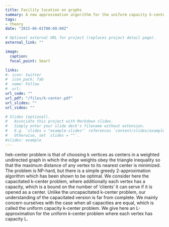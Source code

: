 ```yaml
---
title: Facility location on graphs
summary: A new approximation algorithm for the uniform capacity k-center problem
tags:
- theory
date: "2015-06-01T00:00:00Z"

# Optional external URL for project (replaces project detail page).
external_link: ""

image:
  caption: 
  focal_point: Smart

links:
#- icon: twitter
#  icon_pack: fab
#  name: Follow
#  url: 
url_code: ""
url_pdf: "/files/k-center.pdf"
url_slides: ""
url_video: ""

# Slides (optional).
#   Associate this project with Markdown slides.
#   Simply enter your slide deck's filename without extension.
#   E.g. `slides = "example-slides"` references `content/slides/example-slides.md`.
#   Otherwise, set `slides = ""`.
#slides: example
---
```


hek-center problem is that of choosing k vertices as centers in a weighted undirected graph in which the edge weights obey the triangle inequality so that the maximum distance of any vertex to its nearest center is minimized.  The problem is NP-hard, but there is a simple greedy 2-approximation algorithm which has been shown to be optimal. We consider here the capacitated k-center problem, where additionally each vertex has a capacity, which is a bound on the number of ‘clients’ it can serve if it is opened as a center. Unlike  the uncapacitated k-center problem, our understanding of the capacitated version is far from complete.  We mainly concern ourselves with the case when all capacities are equal, which is called the uniform capacity k-center  problem. We give here an L-approximation for the  uniform k-center problem where each vertex has capacity L. 
